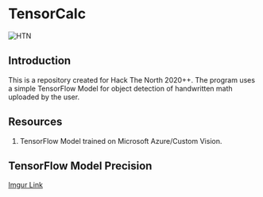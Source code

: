 # TensorCalc
![HTN](https://socialify.git.ci/RishiK1999/htn-intro-to-tfjs/image?description=0&font=Bitter&forks=1&issues=1&language=1&owner=1&pulls=1&stargazers=1&theme=Dark)


## Introduction

This is a repository created for Hack The North 2020++. The program uses a simple TensorFlow Model for object detection of handwritten math uploaded by the user. 

## Resources 
1. TensorFlow Model trained on Microsoft Azure/Custom Vision.

## TensorFlow Model Precision

[Imgur Link](https://imgur.com/a/dp9ObsQ)


